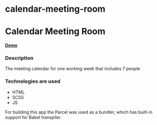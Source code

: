 # calendar-meeting-room


# Calendar Meeting Room 

#### [Demo](https://annasakivska.github.io/calendar-meeting-room/dist/index.html)

### Description

The meeting calendar for one working week that includes 7 people

### Technologies are used

- HTML
- SCSS
- JS

For building this app the Parcel was used as a bundler, which has built-in support for Babel transpiler. 


